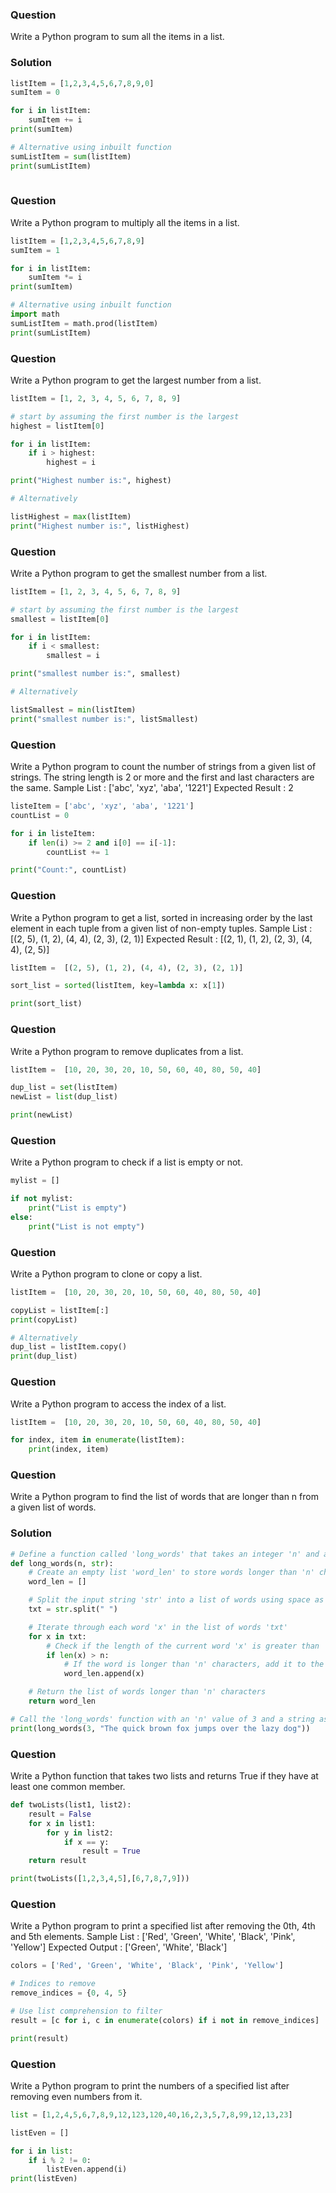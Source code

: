 ### Question 
Write a Python program to sum all the items in a list.

### Solution 
```python
listItem = [1,2,3,4,5,6,7,8,9,0]
sumItem = 0

for i in listItem:
    sumItem += i
print(sumItem)

# Alternative using inbuilt function
sumListItem = sum(listItem)
print(sumListItem)
    
```

### Question
Write a Python program to multiply all the items in a list.
```python 
listItem = [1,2,3,4,5,6,7,8,9]
sumItem = 1

for i in listItem:
    sumItem *= i
print(sumItem)

# Alternative using inbuilt function
import math
sumListItem = math.prod(listItem)
print(sumListItem)
```

### Question 
Write a Python program to get the largest number from a list.

```python
listItem = [1, 2, 3, 4, 5, 6, 7, 8, 9]

# start by assuming the first number is the largest
highest = listItem[0]

for i in listItem:
    if i > highest:
        highest = i

print("Highest number is:", highest)

# Alternatively

listHighest = max(listItem)
print("Highest number is:", listHighest)
```

### Question 
Write a Python program to get the smallest number from a list.
```python
listItem = [1, 2, 3, 4, 5, 6, 7, 8, 9]

# start by assuming the first number is the largest
smallest = listItem[0]

for i in listItem:
    if i < smallest:
        smallest = i

print("smallest number is:", smallest)

# Alternatively

listSmallest = min(listItem)
print("smallest number is:", listSmallest)
```


### Question 
Write a Python program to count the number of strings from a given list of strings. The string length is 2 or more and the first and last characters are the same.
Sample List : ['abc', 'xyz', 'aba', '1221']
Expected Result : 2
```python
listeItem = ['abc', 'xyz', 'aba', '1221']
countList = 0

for i in listeItem:
    if len(i) >= 2 and i[0] == i[-1]:
        countList += 1

print("Count:", countList)
```
### Question 
Write a Python program to get a list, sorted in increasing order by the last element in each tuple from a given list of non-empty tuples.
Sample List : [(2, 5), (1, 2), (4, 4), (2, 3), (2, 1)]
Expected Result : [(2, 1), (1, 2), (2, 3), (4, 4), (2, 5)]

```python
listItem =  [(2, 5), (1, 2), (4, 4), (2, 3), (2, 1)]

sort_list = sorted(listItem, key=lambda x: x[1])

print(sort_list)
```

### Question
Write a Python program to remove duplicates from a list.

```python
listItem =  [10, 20, 30, 20, 10, 50, 60, 40, 80, 50, 40]

dup_list = set(listItem)
newList = list(dup_list)

print(newList)
```


### Question
Write a Python program to check if a list is empty or not.
```python
mylist = []

if not mylist:
    print("List is empty")
else:
    print("List is not empty")
```
### Question
Write a Python program to clone or copy a list.
```python 
listItem =  [10, 20, 30, 20, 10, 50, 60, 40, 80, 50, 40]

copyList = listItem[:]
print(copyList)

# Alternatively
dup_list = listItem.copy()
print(dup_list)
```

### Question
Write a Python program to access the index of a list.

```python
listItem =  [10, 20, 30, 20, 10, 50, 60, 40, 80, 50, 40]

for index, item in enumerate(listItem):
    print(index, item)
```

### Question
Write a Python program to find the list of words that are longer than n from a given list of words.

### Solution
```python
# Define a function called 'long_words' that takes an integer 'n' and a string 'str' as input
def long_words(n, str):
    # Create an empty list 'word_len' to store words longer than 'n' characters
    word_len = []

    # Split the input string 'str' into a list of words using space as the delimiter
    txt = str.split(" ")

    # Iterate through each word 'x' in the list of words 'txt'
    for x in txt:
        # Check if the length of the current word 'x' is greater than 'n'
        if len(x) > n:
            # If the word is longer than 'n' characters, add it to the 'word_len' list
            word_len.append(x)

    # Return the list of words longer than 'n' characters
    return word_len

# Call the 'long_words' function with an 'n' value of 3 and a string as input, and print the result
print(long_words(3, "The quick brown fox jumps over the lazy dog"))
```

### Question
Write a Python function that takes two lists and returns True if they have at least one common member.

```python 
def twoLists(list1, list2):
    result = False
    for x in list1:
        for y in list2:
            if x == y:
                result = True
    return result

print(twoLists([1,2,3,4,5],[6,7,8,7,9]))
```

### Question
Write a Python program to print a specified list after removing the 0th, 4th and 5th elements.
Sample List : ['Red', 'Green', 'White', 'Black', 'Pink', 'Yellow']
Expected Output : ['Green', 'White', 'Black']

```python
colors = ['Red', 'Green', 'White', 'Black', 'Pink', 'Yellow']

# Indices to remove
remove_indices = {0, 4, 5}

# Use list comprehension to filter
result = [c for i, c in enumerate(colors) if i not in remove_indices]

print(result)
```

### Question
Write a Python program to print the numbers of a specified list after removing even numbers from it.

```python
list = [1,2,4,5,6,7,8,9,12,123,120,40,16,2,3,5,7,8,99,12,13,23]

listEven = []

for i in list:
    if i % 2 != 0:
        listEven.append(i)
print(listEven)
```


